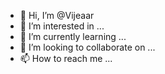 - 👋 Hi, I’m @Vijeaar
- 👀 I’m interested in ...
- 🌱 I’m currently learning ...
- 💞️ I’m looking to collaborate on ...
- 📫 How to reach me ...

<!---
Vijeaar/Vijeaar is a ✨ special ✨ repository because its `README.md` (this file) appears on your GitHub profile.
You can click the Preview link to take a look at your changes.
--->

